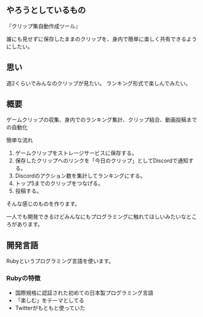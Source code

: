 ## やろうとしているもの

『クリップ集自動作成ツール』

誰にも見せずに保存したままのクリップを、身内で簡単に楽しく共有できるようにしたい。

## 思い

週2くらいでみんなのクリップが見たい。
ランキング形式で楽しんでみたい。

## 概要

ゲームクリップの収集、身内でのランキング集計、クリップ結合、動画投稿までの自動化

簡単な流れ

1. ゲームクリップをストレージサービスに保存する。
2. 保存したクリップへのリンクを「今日のクリップ」としてDiscordで通知する。
3. Discordのアクション数を集計してランキングにする。
4. トップ5までのクリップをつなげる。
5. 投稿する。

そんな感じのものを作ります。

一人でも開発できるけどみんなにもプログラミングに触れてほしいみたいなところがあります。

## 開発言語
Rubyというプログラミング言語を使います。

### Rubyの特徴
* 国際規格に認証された初めての日本製プログラミング言語
* 「楽しむ」をテーマとしてる
* Twitterがもともと使っていた
